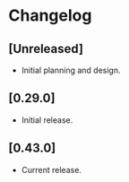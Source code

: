 # Changelog

## [Unreleased]

- Initial planning and design.

## [0.29.0]

- Initial release.

## [0.43.0]

- Current release.

